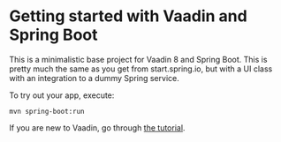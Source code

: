 # Getting started with Vaadin and Spring Boot

This is a minimalistic base project for Vaadin 8 and Spring Boot. This is pretty much the same as you get from
start.spring.io, but with a UI class with an integration to a dummy Spring service.

To try out your app, execute:

    mvn spring-boot:run

If you are new to Vaadin, go through [the tutorial](https://vaadin.com/tutorial/).

